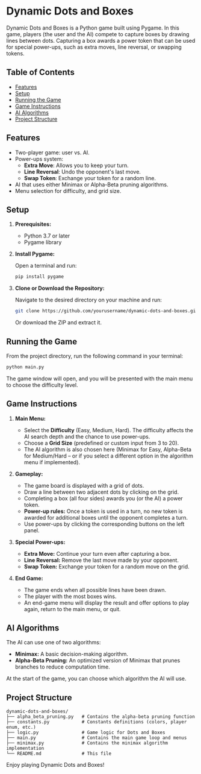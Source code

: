 # Dynamic Dots and Boxes

Dynamic Dots and Boxes is a Python game built using Pygame. In this game, players (the user and the AI) compete to capture boxes by drawing lines between dots. Capturing a box awards a power token that can be used for special power-ups, such as extra moves, line reversal, or swapping tokens.

## Table of Contents

- [Features](#features)
- [Setup](#setup)
- [Running the Game](#running-the-game)
- [Game Instructions](#game-instructions)
- [AI Algorithms](#ai-algorithms)
- [Project Structure](#project-structure)

## Features

- Two-player game: user vs. AI.
- Power-ups system:
  - **Extra Move**: Allows you to keep your turn.
  - **Line Reversal**: Undo the opponent's last move.
  - **Swap Token**: Exchange your token for a random line.
- AI that uses either Minimax or Alpha-Beta pruning algorithms.
- Menu selection for difficulty, and grid size.

## Setup

1. **Prerequisites:**

   - Python 3.7 or later
   - Pygame library

2. **Install Pygame:**

   Open a terminal and run:

   ```bash
   pip install pygame
   ```

3. **Clone or Download the Repository:**

   Navigate to the desired directory on your machine and run:

   ```bash
   git clone https://github.com/yourusername/dynamic-dots-and-boxes.git
   ```

   Or download the ZIP and extract it.

## Running the Game

From the project directory, run the following command in your terminal:

```bash
python main.py
```

The game window will open, and you will be presented with the main menu to choose the difficulty level.

## Game Instructions

1. **Main Menu:**

   - Select the **Difficulty** (Easy, Medium, Hard). The difficulty affects the AI search depth and the chance to use power-ups.
   - Choose a **Grid Size** (predefined or custom input from 3 to 20).
   - The AI algorithm is also chosen here (Minimax for Easy, Alpha-Beta for Medium/Hard – or if you select a different option in the algorithm menu if implemented).

2. **Gameplay:**

   - The game board is displayed with a grid of dots.
   - Draw a line between two adjacent dots by clicking on the grid.
   - Completing a box (all four sides) awards you (or the AI) a power token.
   - **Power-up rules:** Once a token is used in a turn, no new token is awarded for additional boxes until the opponent completes a turn.
   - Use power-ups by clicking the corresponding buttons on the left panel.

3. **Special Power-ups:**

   - **Extra Move:** Continue your turn even after capturing a box.
   - **Line Reversal:** Remove the last move made by your opponent.
   - **Swap Token:** Exchange your token for a random move on the grid.

4. **End Game:**
   - The game ends when all possible lines have been drawn.
   - The player with the most boxes wins.
   - An end-game menu will display the result and offer options to play again, return to the main menu, or quit.

## AI Algorithms

The AI can use one of two algorithms:

- **Minimax:** A basic decision-making algorithm.
- **Alpha-Beta Pruning:** An optimized version of Minimax that prunes branches to reduce computation time.

At the start of the game, you can choose which algorithm the AI will use.

## Project Structure

```
dynamic-dots-and-boxes/
├── alpha_beta_pruning.py   # Contains the alpha-beta pruning function
├── constants.py            # Constants definitions (colors, player enum, etc.)
├── logic.py                # Game logic for Dots and Boxes
├── main.py                 # Contains the main game loop and menus
├── minimax.py              # Contains the minimax algorithm implementation
└── README.md               # This file
```

Enjoy playing Dynamic Dots and Boxes!
